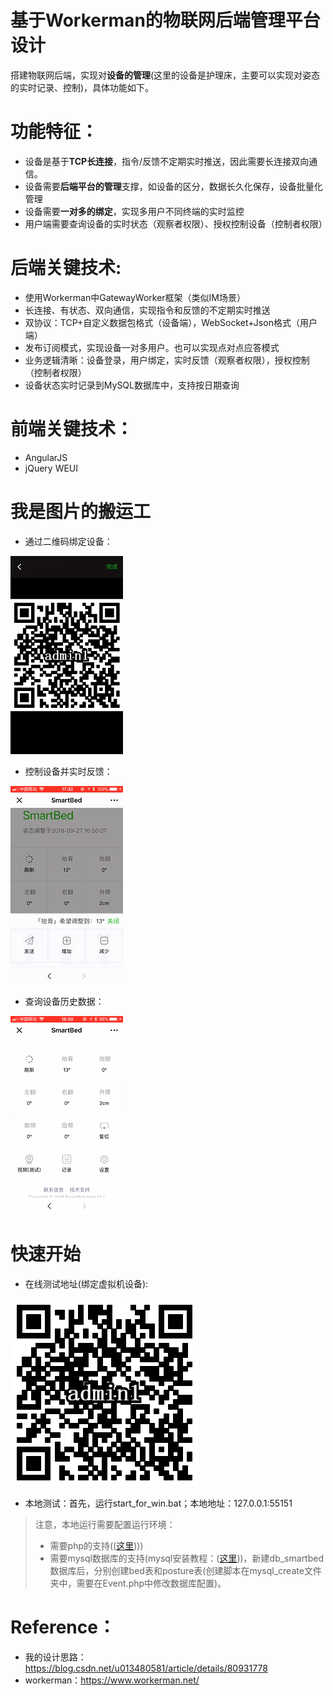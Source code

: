 基于Workerman的物联网后端管理平台设计
===

搭建物联网后端，实现对**设备的管理**(这里的设备是护理床，主要可以实现对姿态的实时记录、控制)，具体功能如下。

# 功能特征：
 - 设备是基于**TCP长连接**，指令/反馈不定期实时推送，因此需要长连接双向通信。
 - 设备需要**后端平台的管理**支撑，如设备的区分，数据长久化保存，设备批量化管理
 - 设备需要**一对多的绑定**，实现多用户不同终端的实时监控
 - 用户端需要查询设备的实时状态（观察者权限）、授权控制设备（控制者权限）

# 后端关键技术:
 - 使用Workerman中GatewayWorker框架（类似IM场景）
 - 长连接、有状态、双向通信，实现指令和反馈的不定期实时推送
 - 双协议：TCP+自定义数据包格式（设备端），WebSocket+Json格式（用户端）
 - 发布订阅模式，实现设备一对多用户。也可以实现点对点应答模式
 - 业务逻辑清晰：设备登录，用户绑定，实时反馈（观察者权限），授权控制（控制者权限）
 - 设备状态实时记录到MySQL数据库中，支持按日期查询

# 前端关键技术：
 - AngularJS
 - jQuery WEUI
 
# 我是图片的搬运工

 - 通过二维码绑定设备：

  ![](/screenshots/bind.gif "bind")

 - 控制设备并实时反馈：

  ![](/screenshots/control.gif "control")
 - 查询设备历史数据：

  ![](/screenshots/record.gif "record")

# 快速开始

 - 在线测试地址(绑定虚拟机设备):

 ![](/screenshots/admin1.png "admin1")

 - 本地测试：首先，运行start_for_win.bat；本地地址：127.0.0.1:55151

 >注意，本地运行需要配置运行环境：
 > - 需要php的支持(([这里](http://doc.workerman.net/install/install.html))))
 > - 需要mysql数据库的支持(mysql安装教程：([这里](http://www.runoob.com/mysql/mysql-install.html)))，新建db_smartbed数据库后，分别创建bed表和posture表(创建脚本在mysql_create文件夹中，需要在Event.php中修改数据库配置)。
 
# Reference：
 - 我的设计思路：https://blog.csdn.net/u013480581/article/details/80931778
 - workerman：https://www.workerman.net/